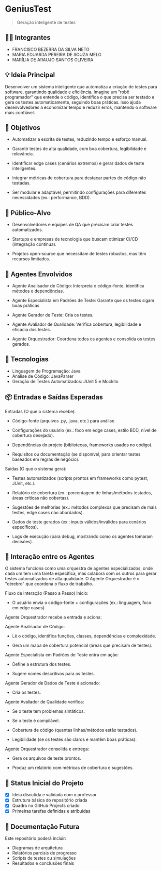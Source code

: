 # GeniusTest
> Geração inteligente de testes


## 👨‍🎓 Integrantes
- FRANCISCO BEZERRA DA SILVA NETO
- MARIA EDUARDA PEREIRA DE SOUZA MELO
- MARÍLIA DE ARAUJO SANTOS OLIVEIRA


## 💡 Ideia Principal
Desenvolver um sistema inteligente que automatiza a criação de testes para software, garantindo qualidade e eficiência. Imagine um "robô programador" que entende o código, identifica o que precisa ser testado e gera os testes automaticamente, seguindo boas práticas. Isso ajuda desenvolvedores a economizar tempo e reduzir erros, mantendo o software mais confiável.

## 🎯 Objetivos
- Automatizar a escrita de testes, reduzindo tempo e esforço manual.

- Garantir testes de alta qualidade, com boa cobertura, legibilidade e relevância.

- Identificar edge cases (cenários extremos) e gerar dados de teste inteligentes.

- Integrar métricas de cobertura para destacar partes do código não testadas.

- Ser modular e adaptável, permitindo configurações para diferentes necessidades (ex.: performance, BDD).

## 👥 Público-Alvo
- Desenvolvedores e equipes de QA que precisam criar testes automatizados.

- Startups e empresas de tecnologia que buscam otimizar CI/CD (integração contínua).

- Projetos open-source que necessitam de testes robustos, mas têm recursos limitados.
  
## 🤖 Agentes Envolvidos
- Agente Analisador de Código: Interpreta o código-fonte, identifica métodos e dependências.

- Agente Especialista em Padrões de Teste: Garante que os testes sigam boas práticas.

- Agente Gerador de Teste: Cria os testes.

- Agente Avaliador de Qualidade: Verifica cobertura, legibilidade e eficácia dos testes.

- Agente Orquestrador: Coordena todos os agentes e consolida os testes gerados.

## 🧱 Tecnologias 
- Linguagem de Programação: Java
- Análise de Código: JavaParser
- Geração de Testes Automatizados: JUnit 5 e Mockito


## 📦 Entradas e Saídas Esperadas
Entradas (O que o sistema recebe):
- Código-fonte (arquivos .py, .java, etc.) para análise.

-  Configurações do usuário (ex.: foco em edge cases, estilo BDD, nível de cobertura desejado).

- Dependências do projeto (bibliotecas, frameworks usados no código).

- Requisitos ou documentação (se disponível, para orientar testes baseados em regras de negócio).

Saídas (O que o sistema gera):
- Testes automatizados (scripts prontos em frameworks como pytest, JUnit, etc.).

- Relatório de cobertura (ex.: porcentagem de linhas/métodos testados, áreas críticas não cobertas).

- Sugestões de melhorias (ex.: métodos complexos que precisam de mais testes, edge cases não abordados).

- Dados de teste gerados (ex.: inputs válidos/inválidos para cenários específicos).

- Logs de execução (para debug, mostrando como os agentes tomaram decisões).

## 🔁 Interação entre os Agentes
O sistema funciona como uma orquestra de agentes especializados, onde cada um tem uma tarefa específica, mas colabora com os outros para gerar testes automatizados de alta qualidade. O Agente Orquestrador é o "cérebro" que coordena o fluxo de trabalho.

Fluxo de Interação (Passo a Passo)
Início:
- O usuário envia o código-fonte + configurações (ex.: linguagem, foco em edge cases).

Agente Orquestrador recebe a entrada e aciona:

Agente Analisador de Código:

- Lê o código, identifica funções, classes, dependências e complexidade.

- Gera um mapa de cobertura potencial (áreas que precisam de testes).

Agente Especialista em Padrões de Teste entra em ação:

- Define a estrutura dos testes.

- Sugere nomes descritivos para os testes.

Agente Gerador de Dados de Teste é acionado:

- Cria os testes.

Agente Avaliador de Qualidade verifica:
- Se o teste tem problemas sintáticos.
  
- Se o teste é compilável.
  
- Cobertura de código (quantas linhas/métodos estão testados).

- Legibilidade (se os testes são claros e mantêm boas práticas).

Agente Orquestrador consolida e entrega:

- Gera os arquivos de teste prontos.

- Produz um relatório com métricas de cobertura e sugestões.

## 📌 Status Inicial do Projeto
- [X] Ideia discutida e validada com o professor
- [X] Estrutura básica do repositório criada
- [X] Quadro no GitHub Projects criado
- [X] Primeiras tarefas definidas e atribuídas

## 📄 Documentação Futura
Este repositório poderá incluir:
- Diagramas de arquitetura
- Relatórios parciais de progresso
- Scripts de testes ou simulações
- Resultados e conclusões finais


